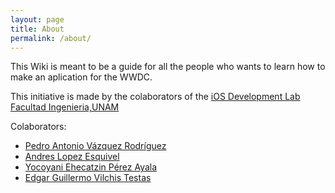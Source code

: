 ```yaml
---
layout: page
title: About
permalink: /about/
---
```

This Wiki is meant to be a guide for all the people who wants to learn how to make an aplication for the WWDC.

This initiative is made by the colaborators of the [iOS Development Lab Facultad Ingenieria,UNAM](http://ioslab.ingenieria.unam.mx)

Colaborators:

- [Pedro Antonio Vázquez Rodríguez](https://github.com/pedrovazquezax)
- [Andres Lopez Esquivel](https://github.com/AndresLopezEsquivel)
- [Yocoyani Ehecatzin Pérez Ayala](https://github.com/Yocoyani1)
- [Edgar Guillermo Vilchis Testas](https://github.com/Yocoyani1)





